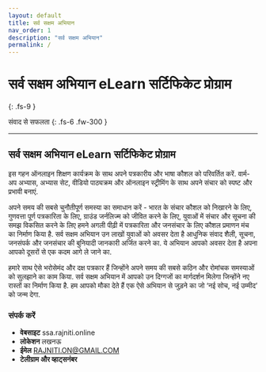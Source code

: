 ```yaml
---
layout: default
title: सर्व सक्षम अभियान
nav_order: 1
description: "सर्व सक्षम अभियान"
permalink: /
---
```


# सर्व सक्षम अभियान eLearn सर्टिफिकेट प्रोग्राम
{: .fs-9 }

संवाद से सफलता
{: .fs-6 .fw-300 }

---

## सर्व सक्षम अभियान eLearn सर्टिफिकेट प्रोग्राम

इस गहन ऑनलाइन शिक्षण कार्यक्रम के साथ अपने पत्रकारीय और भाषा कौशल को परिवर्तित करें. वार्म-अप अभ्यास, अभ्यास सेट, वीडियो पाठ्यक्रम और ऑनलाइन स्ट्रीमिंग के साथ अपने संचार को स्पष्ट और प्रभावी बनाएं.


अपने समय की सबसे चुनौतीपूर्ण समस्या का समाधान करें - भारत के संचार कौशल को निखारने के लिए, गुणवत्ता पूर्ण पत्रकारिता के लिए, ग्राउंड जर्नलिज्म को जीवित करने के लिए, युवाओं में संचार और सूचना की समझ विकसित करने के लिए हमने अगली पीढ़ी में पत्रकारिता और जनसंचार के लिए कौशल प्रमाणन मंच का निर्माण किया है. सर्व सक्षम अभियान उन लाखों युवाओं को अवसर देता है आधुनिक संवाद शैली, सूचना, जनसंपर्क और जनसंचार की बुनियादी जानकारी अर्जित करने का. ये अभियान आपको अवसर देता है अपना आपको दूसरों से एक कदम आगे ले जाने का.


हमारे साथ ऐसे भरोसेमंद और दक्ष पत्रकार हैं जिन्होंने अपने समय की सबसे कठिन और रोमांचक समस्याओं को सुलझाने का काम किया. सर्व सक्षम अभियान में आपको उन दिग्गजों का मार्गदर्शन मिलेगा जिन्होंने नए रास्तों का निर्माण किया है. हम आपको मौका देते हैं एक ऐसे अभियान से जुड़ने का जो ‘नई सोच, नई उम्मीद’ को जन्म देगा.



### संपर्क करें

- **वेबसाइट** ssa.rajniti.online
- **लोकेशन** लखनऊ
- **ईमेल** RAJNITI.ON@GMAIL.COM
- **टेलीग्राम और व्हाट्सनंबर**

